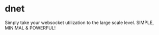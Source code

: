 # dnet
Simply take your websocket utilization to the large scale level. SIMPLE, MINIMAL &amp; POWERFUL!
